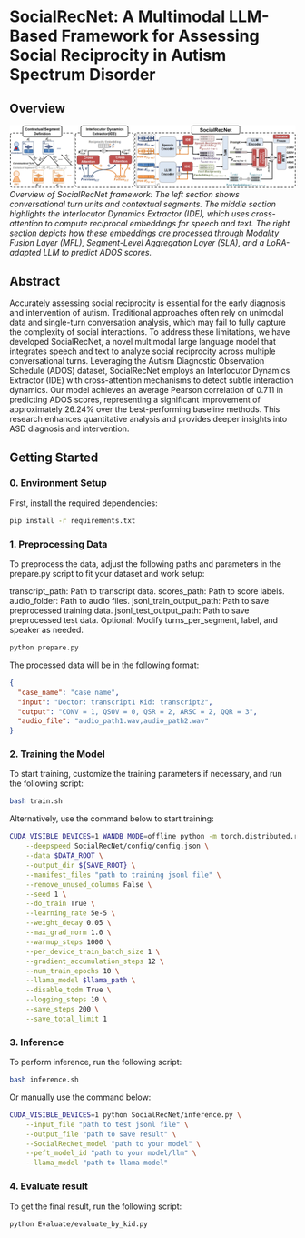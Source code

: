 # SocialRecNet: A Multimodal LLM-Based Framework for Assessing Social Reciprocity in Autism Spectrum Disorder

## Overview

![SocialRecNet Framework](framework.jpg)
*Overview of SocialRecNet framework: The left section shows conversational turn units and contextual segments. The middle section highlights the Interlocutor Dynamics Extractor (IDE), which uses cross-attention to compute reciprocal embeddings for speech and text. The right section depicts how these embeddings are processed through Modality Fusion Layer (MFL), Segment-Level Aggregation Layer (SLA), and a LoRA-adapted LLM to predict ADOS scores.*

## Abstract

Accurately assessing social reciprocity is essential for the early diagnosis and intervention of autism. Traditional approaches often rely on unimodal data and single-turn conversation analysis, which may fail to fully capture the complexity of social interactions. To address these limitations, we have developed SocialRecNet, a novel multimodal large language model that integrates speech and text to analyze social reciprocity across multiple conversational turns. Leveraging the Autism Diagnostic Observation Schedule (ADOS) dataset, SocialRecNet employs an Interlocutor Dynamics Extractor (IDE) with cross-attention mechanisms to detect subtle interaction dynamics. Our model achieves an average Pearson correlation of 0.711 in predicting ADOS scores, representing a significant improvement of approximately 26.24% over the best-performing baseline methods. This research enhances quantitative analysis and provides deeper insights into ASD diagnosis and intervention.

## Getting Started


### 0. Environment Setup

First, install the required dependencies:

```bash
pip install -r requirements.txt
```
### 1. Preprocessing Data

To preprocess the data, adjust the following paths and parameters in the prepare.py script to fit your dataset and work setup:

transcript_path: Path to transcript data.
scores_path: Path to score labels.
audio_folder: Path to audio files.
jsonl_train_output_path: Path to save preprocessed training data.
jsonl_test_output_path: Path to save preprocessed test data.
Optional: Modify turns_per_segment, label, and speaker as needed.
```bash
python prepare.py
```
The processed data will be in the following format:
```json
{
  "case_name": "case name", 
  "input": "Doctor: transcript1 Kid: transcript2", 
  "output": "CONV = 1, QSOV = 0, QSR = 2, ARSC = 2, QQR = 3", 
  "audio_file": "audio_path1.wav,audio_path2.wav"
}
```

### 2. Training the Model
To start training, customize the training parameters if necessary, and run the following script:

```bash
bash train.sh
```
Alternatively, use the command below to start training:
```bash
CUDA_VISIBLE_DEVICES=1 WANDB_MODE=offline python -m torch.distributed.run --master_port=20005 --nproc_per_node=1 SocialRecNet/train.py \
    --deepspeed SocialRecNet/config/config.json \
    --data $DATA_ROOT \
    --output_dir ${SAVE_ROOT} \
    --manifest_files "path to training jsonl file" \
    --remove_unused_columns False \
    --seed 1 \
    --do_train True \
    --learning_rate 5e-5 \
    --weight_decay 0.05 \
    --max_grad_norm 1.0 \
    --warmup_steps 1000 \
    --per_device_train_batch_size 1 \
    --gradient_accumulation_steps 12 \
    --num_train_epochs 10 \
    --llama_model $llama_path \
    --disable_tqdm True \
    --logging_steps 10 \
    --save_steps 200 \
    --save_total_limit 1
```
### 3. Inference
To perform inference, run the following script:
```bash
bash inference.sh
```
Or manually use the command below:
```bash
CUDA_VISIBLE_DEVICES=1 python SocialRecNet/inference.py \
    --input_file "path to test jsonl file" \
    --output_file "path to save result" \
    --SocialRecNet_model "path to your model" \
    --peft_model_id "path to your model/llm" \
    --llama_model "path to llama model"
```
### 4. Evaluate result
To get the final result, run the following script:
```bash
python Evaluate/evaluate_by_kid.py
```
